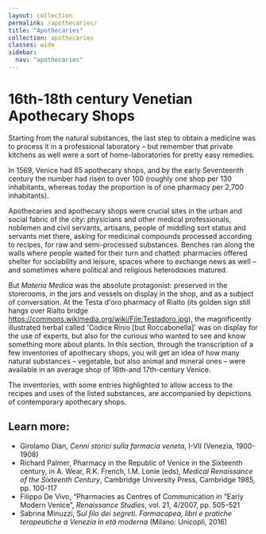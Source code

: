```yaml
---
layout: collection
permalink: /apothecaries/
title: "Apothecaries"
collection: apothecaries
classes: wide
sidebar:
  nav: "apothecaries"
---
```

# 16th-18th century Venetian Apothecary Shops

Starting from the natural substances, the last step to obtain a medicine was to process it in a professional laboratory – but remember that private kitchens as well were a sort of home-laboratories for pretty easy remedies.

In 1569, Venice had 85 apothecary shops, and by the early Seventeenth century the number had risen to over 100 (roughly one shop per 130 inhabitants, whereas today the proportion is of one pharmacy per 2,700 inhabitants).

Apothecaries and apothecary shops were crucial sites in the urban and social fabric of the city: physicians and other medical professionals, noblemen and civil servants, artisans, people of middling sort status and servants met there, asking for medicinal compounds processed according to recipes, for raw and semi-processed substances. Benches ran along the walls where people waited for their turn and chatted: pharmacies offered shelter for sociability and leisure, spaces where to exchange news as well – and sometimes where political and religious heterodoxies matured. 

But *Materia Medica* was the absolute protagonist: preserved in the storerooms, in the jars and vessels on display in the shop, and as a subject of conversation. At the Testa d'oro pharmacy of Rialto (its golden sign still hangs over Rialto bridge https://commons.wikimedia.org/wiki/File:Testadoro.jpg), the magnificently illustrated herbal called 'Codice Rinio [but Roccabonella]' was on display for the use of experts, but also for the curious who wanted to see and know something more about plants.
In this section, through the transcription of a few inventories of apothecary shops, you will get an idea of how many natural substances – vegetable, but also animal and mineral ones – were available in an average shop of 16th-and 17th-century Venice. 

The inventories, with some entries highlighted to allow access to the recipes and uses of the listed substances, are accompanied by depictions of contemporary apothecary shops.


## Learn more:

* Girolamo Dian, *Cenni storici sulla farmacia veneta*, I-VII (Venezia, 1900-1908)
* Richard Palmer, Pharmacy in the Republic of Venice in the Sixteenth century, in A. Wear, R.K. French, I.M. Lonie (eds), *Medical Renaissance of the Sixteenth Century*, Cambridge University Press, Cambridge 1985, pp. 100-117
* Filippo De Vivo, “Pharmacies as Centres of Communication in ”Early Modern Venice”, *Renaissance Studies*, vol. 21, 4/2007, pp. 505–521
* Sabrina Minuzzi, S*ul filo dei segreti. Farmacopea, libri e pratiche terapeutiche a Venezia in età moderna* (Milano: Unicopli, 2016)
